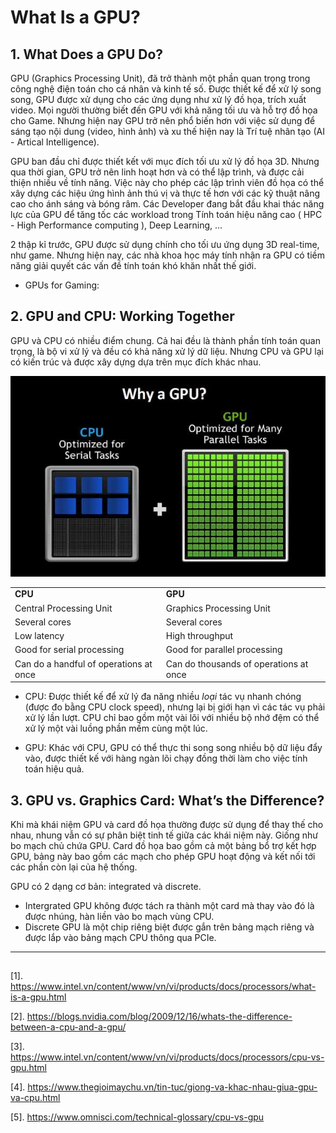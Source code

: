 # What Is a GPU?

## 1. What Does a GPU Do?

GPU (Graphics Processing Unit), đã trở thành một phần quan trọng trong công nghệ điện toán cho cá nhân và kinh tế số. Được thiết kế để xử lý song song, GPU được xử dụng cho các ứng dụng như xử lý đồ họa, trích xuất video. 
Mọi người thường biết đến GPU với khả năng tối ưu và hỗ trợ đồ họa cho Game. Nhưng hiện nay GPU trở nên phổ biến hơn với việc sử dụng để sáng tạo nội dung (video, hình ảnh) và xu thế hiện nay là Trí tuệ nhân tạo (AI - Artical Intelligence). 

GPU ban đầu chỉ được thiết kết với mục đích tối ưu xử lý đồ họa 3D. Nhưng qua thời gian, GPU trở nên linh hoạt hơn và có thể lập trình, và được cải thiện nhiều về tính năng. Việc này cho phép các lập trình viên đồ họa có thể xây dựng các hiệu ứng hình ảnh thú vị và thực tế hơn với các kỹ thuật nâng cao cho ánh sáng và bóng râm. 
Các Developer đang bắt đầu khai thác năng lực của GPU để tăng tốc các workload trong Tính toán hiệu năng cao ( HPC - High Performance computing ), Deep Learning, ...

2 thập kỉ trước, GPU được sử dụng chính cho tối ưu ứng dụng 3D real-time, như game. Nhưng hiện nay, các nhà khoa học máy tính nhận ra GPU có tiềm năng giải quyết các vấn đề tính toán khó khăn nhất thế giới.

- GPUs for Gaming: 
## 2. GPU and CPU: Working Together

GPU và CPU có nhiều điểm chung. Cả hai đều là thành phần tính toán quan trọng, là bộ vi xử lý và đều có khả năng xử lý dữ liệu. Nhưng CPU và GPU lại có kiến trúc và được xây dựng dựa trên mục đích khác nhau.

![CPUvsGPU](../images/GPU-overview01.png)

| | | |
|-|-|-|
|__CPU__| __GPU__ |
| Central Processing Unit | Graphics Processing Unit |
| Several cores | Several cores|
| Low latency | High throughput |
| Good for serial processing | Good for parallel processing |
| Can do a handful of operations at once | Can do thousands of operations at once|

- CPU: Được thiết kế để xử lý đa năng nhiều *loại* tác vụ nhanh chóng (được đo bằng CPU clock speed), nhưng lại bị giới hạn vì các tác vụ phải xử lý lần lượt. CPU chỉ bao gồm một vài lõi với nhiều bộ nhớ đệm có thể xử lý một vài luồng phần mềm cùng một lúc.

- GPU: Khác với CPU, GPU có thể thực thi song song nhiều bộ dữ liệu đẩy vào, được thiết kế với hàng ngàn lõi chạy đồng thời làm cho việc tính toán hiệu quả.

## 3. GPU vs. Graphics Card: What’s the Difference?
Khi mà khái niệm GPU và card đồ họa thường được sử dụng để thay thế cho nhau, nhung vẫn có sự phân biệt tinh tế giữa các khái niệm này.
Giống như bo mạch chủ chứa GPU. Card đồ họa bao gồm cả một bảng bổ trợ kết hợp GPU, bảng này bao gồm các mạch cho phép GPU hoạt động và kết nối tới các phần còn lại của hệ thống.

GPU có 2 dạng cơ bản: integrated và discrete.
- Intergrated GPU không được tách ra thành một card mà thay vào đó là được nhúng, hàn liền vào bo mạch vùng CPU. 
- Discrete GPU là một chip riêng biệt được gắn trên bảng mạch riêng và được lắp vào bảng mạch CPU thông qua PCIe. 

---
## 
[1]. https://www.intel.vn/content/www/vn/vi/products/docs/processors/what-is-a-gpu.html

[2]. https://blogs.nvidia.com/blog/2009/12/16/whats-the-difference-between-a-cpu-and-a-gpu/

[3]. https://www.intel.vn/content/www/vn/vi/products/docs/processors/cpu-vs-gpu.html

[4]. https://www.thegioimaychu.vn/tin-tuc/giong-va-khac-nhau-giua-gpu-va-cpu.html

[5]. https://www.omnisci.com/technical-glossary/cpu-vs-gpu